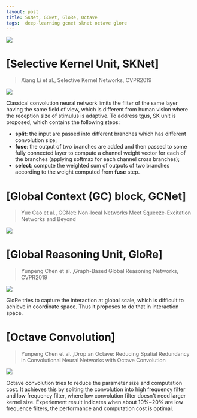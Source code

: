 ```yaml
---
layout: post
title: SKNet, GCNet, GloRe, Octave
tags:  deep-learning gcnet sknet octave glore
---
```


![](https://pic4.zhimg.com/v2-329e24cb71038caff299ea7b3a384f80_1200x500.jpg)

# [Selective Kernel Unit, SKNet]
> Xiang Li et al., Selective Kernel Networks, CVPR2019

![](https://pic3.zhimg.com/80/v2-0a345c072079af54c2ecbaaa6f5979c2_hd.jpg)

Classical convolution neural network limits the filter of the same layer having the same field of view, which is different from human vision where the reception size of stimulus is adaptive. To address tgus, SK unit is proposed, which contains the following steps:
- **split**: the input are passed into different branches which has different convolution size;
- **fuse**: the output of two branches are added and then passed to some fully connected layer to compute a channel weight vector for each of the branches (applying softmax for each channel cross branches);
- **select**: compute the weighted sum of outputs of two branches according to the weight computed from **fuse** step.

# [Global Context (GC) block, GCNet]
> Yue Cao et al., GCNet: Non-local Networks Meet Squeeze-Excitation Networks and Beyond

![](https://pic4.zhimg.com/80/v2-4808a3f764d2492c602b5bfc10818573_hd.jpg)

# [Global Reasoning Unit, GloRe]
> Yunpeng Chen et al. ,Graph-Based Global Reasoning Networks, CVPR2019

![](https://pic1.zhimg.com/80/v2-04b0c1311c4e488dadd4c0d3719485bc_hd.jpg)

GloRe tries to capture the interaction at global scale, which is difficult to achieve in coordinate space. Thus it proposes to do that in interaction space.

# [Octave Convolution]
> Yunpeng Chen et al. ,Drop an Octave: Reducing Spatial Redundancy in Convolutional Neural Networks with Octave Convolution

![](https://pic1.zhimg.com/80/v2-2c64a2ebdacb61c8c97e034d3f5f6788_hd.jpg)

Octave convolution tries to reduce the parameter size and computation cost. It achieves this by spliting the convolution into high frequency filter and low frequency filter, where low convolution filter doesn't need larger kernel size. Experiement result indicates when about 10%~20% are low frequence filters, the performance and computation cost is optimal.
